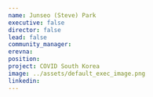 ```yaml
---
name: Junseo (Steve) Park
executive: false
director: false
lead: false
community_manager:
erevna:     
position: 
project: COVID South Korea
image: ../assets/default_exec_image.png
linkedin: 
---
```

